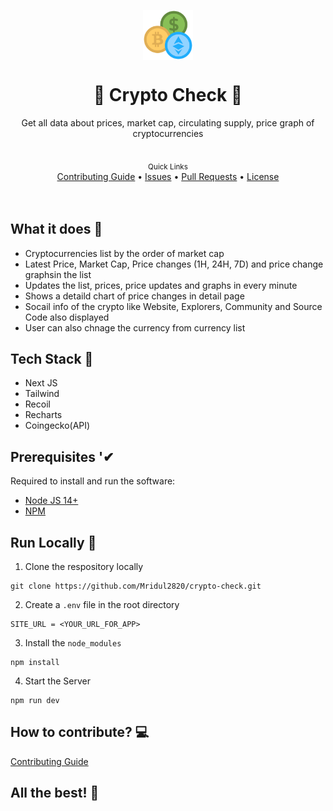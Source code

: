 <p align="center">
  <img src="/public/logo.png" align="center" width="80"/>
</p>

<div align="center">
    <h1>🤑 Crypto Check 🤑</h1>
    <p>Get all data about prices, market cap, circulating supply, price graph of cryptocurrencies</p>
</div>

<br />

<div align="center">
    <sub>Quick Links</sub>
    <br />
    <a href="CONTRIBUTING.md">Contributing Guide</a> •
    <a href="https://github.com/Mridul2820/crypto-check/issues">Issues</a> •
    <a href="https://github.com/Mridul2820/crypto-check/pulls">Pull Requests</a> •
    <a href="LICENSE">License</a>
</div>


<br />
<br />

## What it does 🤔
- Cryptocurrencies list by the order of market cap
- Latest Price, Market Cap, Price changes (1H, 24H, 7D) and price change graphsin the list
- Updates the list, prices, price updates and graphs in every minute
- Shows a detaild chart of price changes in detail page
- Socail info of the crypto like Website, Explorers, Community and Source Code also displayed
- User can also chnage the currency from currency list

## Tech Stack 👾
- Next JS
- Tailwind
- Recoil
- Recharts
- Coingecko(API)

## Prerequisites '✔
Required to install and run the software:
* [Node JS 14+](https://nodejs.org/)
* [NPM](https://www.npmjs.com/get-npm)

## Run Locally 🤠
1. Clone the respository locally
```
git clone https://github.com/Mridul2820/crypto-check.git
```
2. Create a `.env` file in the root directory
```
SITE_URL = <YOUR_URL_FOR_APP>
```
3. Install the `node_modules`
```
npm install
```
4. Start the Server
```
npm run dev
```

## How to contribute? 💻
<a href="CONTRIBUTING.md">Contributing Guide</a>

## All the best! 🥇
